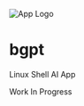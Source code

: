 
![App Logo](https://webdrive.ispdashboard.com/Manager/WebDrive/bgpt_logo.png)

# bgpt
Linux Shell AI App

Work In Progress
